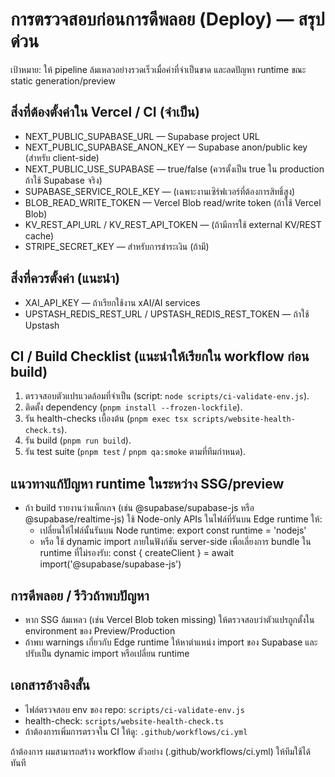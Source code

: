 # การตรวจสอบก่อนการดีพลอย (Deploy) — สรุปด่วน

เป้าหมาย: ให้ pipeline ล้มเหลวอย่างรวดเร็วเมื่อค่าที่จำเป็นขาด และลดปัญหา runtime ขณะ static generation/preview

## สิ่งที่ต้องตั้งค่าใน Vercel / CI (จำเป็น)

- NEXT_PUBLIC_SUPABASE_URL — Supabase project URL
- NEXT_PUBLIC_SUPABASE_ANON_KEY — Supabase anon/public key (สำหรับ client-side)
- NEXT_PUBLIC_USE_SUPABASE — true/false (ควรตั้งเป็น true ใน production ถ้าใช้ Supabase จริง)
- SUPABASE_SERVICE_ROLE_KEY — (เฉพาะงานเซิร์ฟเวอร์ที่ต้องการสิทธิ์สูง)
- BLOB_READ_WRITE_TOKEN — Vercel Blob read/write token (ถ้าใช้ Vercel Blob)
- KV_REST_API_URL / KV_REST_API_TOKEN — (ถ้ามีการใช้ external KV/REST cache)
- STRIPE_SECRET_KEY — สำหรับการชำระเงิน (ถ้ามี)

## สิ่งที่ควรตั้งค่า (แนะนำ)

- XAI_API_KEY — ถ้าเรียกใช้งาน xAI/AI services
- UPSTASH_REDIS_REST_URL / UPSTASH_REDIS_REST_TOKEN — ถ้าใช้ Upstash

## CI / Build Checklist (แนะนำให้เรียกใน workflow ก่อน build)

1) ตรวจสอบตัวแปรแวดล้อมที่จำเป็น (script: `node scripts/ci-validate-env.js`).
2) ติดตั้ง dependency (`pnpm install --frozen-lockfile`).
3) รัน health-checks เบื้องต้น (`pnpm exec tsx scripts/website-health-check.ts`).
4) รัน build (`pnpm run build`).
5) รัน test suite (`pnpm test` / `pnpm qa:smoke` ตามที่ทีมกำหนด).

## แนวทางแก้ปัญหา runtime ในระหว่าง SSG/preview

- ถ้า build รายงานว่าแพ็กเกจ (เช่น @supabase/supabase-js หรือ @supabase/realtime-js) ใช้ Node-only APIs ในไฟล์ที่รันบน Edge runtime ให้:
  - เปลี่ยนให้ไฟล์นั้นรันบน Node runtime: export const runtime = 'nodejs'
  - หรือ ใช้ dynamic import ภายในฟังก์ชัน server-side เพื่อเลี่ยงการ bundle ใน runtime ที่ไม่รองรับ: const { createClient } = await import('@supabase/supabase-js')

## การดีพลอย / รีวิวถ้าพบปัญหา

- หาก SSG ล้มเหลว (เช่น Vercel Blob token missing) ให้ตรวจสอบว่าตัวแปรถูกตั้งใน environment ของ Preview/Production
- ถ้าพบ warnings เกี่ยวกับ Edge runtime ให้หาตำแหน่ง import ของ Supabase และปรับเป็น dynamic import หรือเปลี่ยน runtime

## เอกสารอ้างอิงสั้น

- ไฟล์ตรวจสอบ env ของ repo: `scripts/ci-validate-env.js`
- health-check: `scripts/website-health-check.ts`
- ถ้าต้องการเพิ่มการตรวจใน CI ให้ดู: `.github/workflows/ci.yml`

ถ้าต้องการ ผมสามารถสร้าง workflow ตัวอย่าง (.github/workflows/ci.yml) ให้ทีมใช้ได้ทันที
